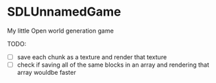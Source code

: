 # SDLUnnamedGame

My little Open world generation game

TODO:
- [ ] save each chunk as a texture and render that texture
- [ ] check if saving all of the same blocks in an array and rendering that array wouldbe faster
